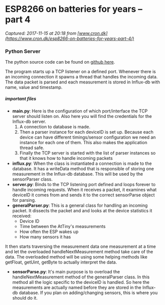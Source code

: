 # ESP8266 on batteries for years – part 4

_Captured: 2017-11-15 at 20:18 from [www.cron.dk](https://www.cron.dk/esp8266-on-batteries-for-years-part-4/)_

### Python Server

The python source code can be found on [github here](https://github.com/x821938/UltraLowPower_WeatherStation/tree/master/PythonServer).

The program starts up a TCP listener on a defined port. Whenever there is an incoming connection it spawns a thread that handles the incoming data. The data packet is parsed and each measurement is stored in Influx-db with name, value and timestamp.

##### important files

  * **main.py**: Here is the configuration of which port/interface the TCP server should listen on. Also here you will find the credentials for the Influx-db server. 
    1. A connection to database is made.
    2. Then a parser instance for each deviceID is set up. Because each device can have different timings/sensor configuration we need an instance for each one of them. This also makes the application thread safe.
    3. Finally the TCP server is started with the list of parser instances so that it knows how to handle incoming packets
  * **influx.py**: When the class is instantiated a connection is made to the database. It has a writeData method that is responsible of storing one measurement in the Influx-db database. This will be used by the sensorParser class.
  * **server.py**: Binds to the TCP listening port defined and loops forever to handle incoming requests. When it receives a packet, it examines what deviceID it comes from and sends it to the correct sensorParse object for parsing.
  * **generalParser.py**: This is a general class for handling an incoming packet. It dissects the packet and and looks at the device statistics it received: 
    * Device ID
    * Time between the AtTiny's measurements
    * How often the ESP wakes up
    * How many sensors it has

It then starts traversing the measurement data one measurement at a time and let the overloaded handleNextMeasurement method take care of the data. The overloaded method will be using some helping methods like getFloat, getUint, getByte to actually interpret the data.

  * **sensorParse.py**: It's main purpose is to overload the handleNextMeasurement method of the generalParser class. In this method all the logic specific to the deviceID is handled. So here the measurements are actually named before they are stored in the Influx-db database. If you plan on adding/changing sensors, this is where you should do it.
